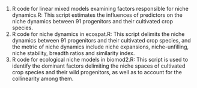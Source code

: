 1. R code for linear mixed models examining factors responsible for niche dynamics.R: This script estimates the influences of predictors on the niche dynamics between 91 progenitors and their cultivated crop species.
2. R code for niche dynamics in ecospat.R: This script delimits the niche dynamics between 91 progenitors and their cultivated crop species, and the metric of niche dynamics include niche expansions, niche-unfilling, niche stability, breadth ratios and similarity index. 
3. R code for ecological niche models in biomod2.R: This script is used to identify the dominant factors delimiting the niche spaces of cultivated crop species and their wild progenitors, as well as to account for the collinearity among them.
